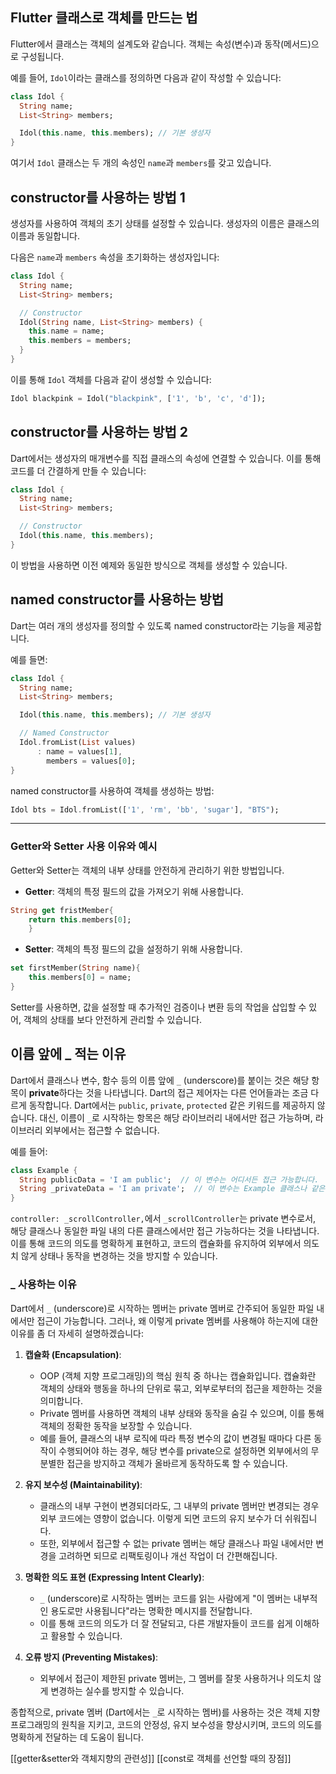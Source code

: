 
## Flutter 클래스로 객체를 만드는 법

Flutter에서 클래스는 객체의 설계도와 같습니다. 객체는 속성(변수)과 동작(메서드)으로 구성됩니다.

예를 들어, `Idol`이라는 클래스를 정의하면 다음과 같이 작성할 수 있습니다:

```dart
class Idol {
  String name;
  List<String> members;

  Idol(this.name, this.members); // 기본 생성자
}
```

여기서 `Idol` 클래스는 두 개의 속성인 `name`과 `members`를 갖고 있습니다.

## constructor를 사용하는 방법 1

생성자를 사용하여 객체의 초기 상태를 설정할 수 있습니다. 생성자의 이름은 클래스의 이름과 동일합니다.

다음은 `name`과 `members` 속성을 초기화하는 생성자입니다:

```dart
class Idol {
  String name;
  List<String> members;

  // Constructor
  Idol(String name, List<String> members) {
    this.name = name;
    this.members = members;
  }
}
```

이를 통해 `Idol` 객체를 다음과 같이 생성할 수 있습니다:

```dart
Idol blackpink = Idol("blackpink", ['1', 'b', 'c', 'd']);
```

## constructor를 사용하는 방법 2

Dart에서는 생성자의 매개변수를 직접 클래스의 속성에 연결할 수 있습니다. 이를 통해 코드를 더 간결하게 만들 수 있습니다:

```dart
class Idol {
  String name;
  List<String> members;

  // Constructor
  Idol(this.name, this.members);
}
```

이 방법을 사용하면 이전 예제와 동일한 방식으로 객체를 생성할 수 있습니다.

## named constructor를 사용하는 방법

Dart는 여러 개의 생성자를 정의할 수 있도록 named constructor라는 기능을 제공합니다. 

예를 들면:

```dart
class Idol {
  String name;
  List<String> members;

  Idol(this.name, this.members); // 기본 생성자

  // Named Constructor
  Idol.fromList(List values) 
      : name = values[1], 
        members = values[0];
}
```

named constructor를 사용하여 객체를 생성하는 방법:

```dart
Idol bts = Idol.fromList(['1', 'rm', 'bb', 'sugar'], "BTS");
```

---
### Getter와 Setter 사용 이유와 예시

Getter와 Setter는 객체의 내부 상태를 안전하게 관리하기 위한 방법입니다.

- **Getter**: 객체의 특정 필드의 값을 가져오기 위해 사용합니다.


```dart
String get fristMember{
	return this.members[0];
	}
```


- **Setter**: 객체의 특정 필드의 값을 설정하기 위해 사용합니다.


```dart
set firstMember(String name){
	this.members[0] = name; 
}
```


Setter를 사용하면, 값을 설정할 때 추가적인 검증이나 변환 등의 작업을 삽입할 수 있어, 객체의 상태를 보다 안전하게 관리할 수 있습니다.

## 이름 앞에 _ 적는 이유

Dart에서 클래스나 변수, 함수 등의 이름 앞에 `_` (underscore)를 붙이는 것은 해당 항목이 **private**하다는 것을 나타냅니다. Dart의 접근 제어자는 다른 언어들과는 조금 다르게 동작합니다. Dart에서는 `public`, `private`, `protected` 같은 키워드를 제공하지 않습니다. 대신, 이름이 `_`로 시작하는 항목은 해당 라이브러리 내에서만 접근 가능하며, 라이브러리 외부에서는 접근할 수 없습니다.

예를 들어:

```dart
class Example {
  String publicData = 'I am public';  // 이 변수는 어디서든 접근 가능합니다.
  String _privateData = 'I am private';  // 이 변수는 Example 클래스나 같은 파일 내에서만 접근 가능합니다.
}
```

`controller: _scrollController,`에서 `_scrollController`는 private 변수로서, 해당 클래스나 동일한 파일 내의 다른 클래스에서만 접근 가능하다는 것을 나타냅니다. 이를 통해 코드의 의도를 명확하게 표현하고, 코드의 캡슐화를 유지하여 외부에서 의도치 않게 상태나 동작을 변경하는 것을 방지할 수 있습니다.

### _ 사용하는 이유

Dart에서 `_` (underscore)로 시작하는 멤버는 private 멤버로 간주되어 동일한 파일 내에서만 접근이 가능합니다. 그러나, 왜 이렇게 private 멤버를 사용해야 하는지에 대한 이유를 좀 더 자세히 설명하겠습니다:

1. **캡슐화 (Encapsulation)**: 
   - OOP (객체 지향 프로그래밍)의 핵심 원칙 중 하나는 캡슐화입니다. 캡슐화란 객체의 상태와 행동을 하나의 단위로 묶고, 외부로부터의 접근을 제한하는 것을 의미합니다.
   - Private 멤버를 사용하면 객체의 내부 상태와 동작을 숨길 수 있으며, 이를 통해 객체의 정확한 동작을 보장할 수 있습니다. 
   - 예를 들어, 클래스의 내부 로직에 따라 특정 변수의 값이 변경될 때마다 다른 동작이 수행되어야 하는 경우, 해당 변수를 private으로 설정하면 외부에서의 무분별한 접근을 방지하고 객체가 올바르게 동작하도록 할 수 있습니다.

2. **유지 보수성 (Maintainability)**:
   - 클래스의 내부 구현이 변경되더라도, 그 내부의 private 멤버만 변경되는 경우 외부 코드에는 영향이 없습니다. 이렇게 되면 코드의 유지 보수가 더 쉬워집니다.
   - 또한, 외부에서 접근할 수 없는 private 멤버는 해당 클래스나 파일 내에서만 변경을 고려하면 되므로 리팩토링이나 개선 작업이 더 간편해집니다.

3. **명확한 의도 표현 (Expressing Intent Clearly)**:
   - `_` (underscore)로 시작하는 멤버는 코드를 읽는 사람에게 "이 멤버는 내부적인 용도로만 사용됩니다"라는 명확한 메시지를 전달합니다.
   - 이를 통해 코드의 의도가 더 잘 전달되고, 다른 개발자들이 코드를 쉽게 이해하고 활용할 수 있습니다.

4. **오류 방지 (Preventing Mistakes)**:
   - 외부에서 접근이 제한된 private 멤버는, 그 멤버를 잘못 사용하거나 의도치 않게 변경하는 실수를 방지할 수 있습니다.

종합적으로, private 멤버 (Dart에서는 `_`로 시작하는 멤버)를 사용하는 것은 객체 지향 프로그래밍의 원칙을 지키고, 코드의 안정성, 유지 보수성을 향상시키며, 코드의 의도를 명확하게 전달하는 데 도움이 됩니다.


[[getter&setter와 객체지향의 관련성]]
[[const로 객체를 선언할 때의 장점]]
